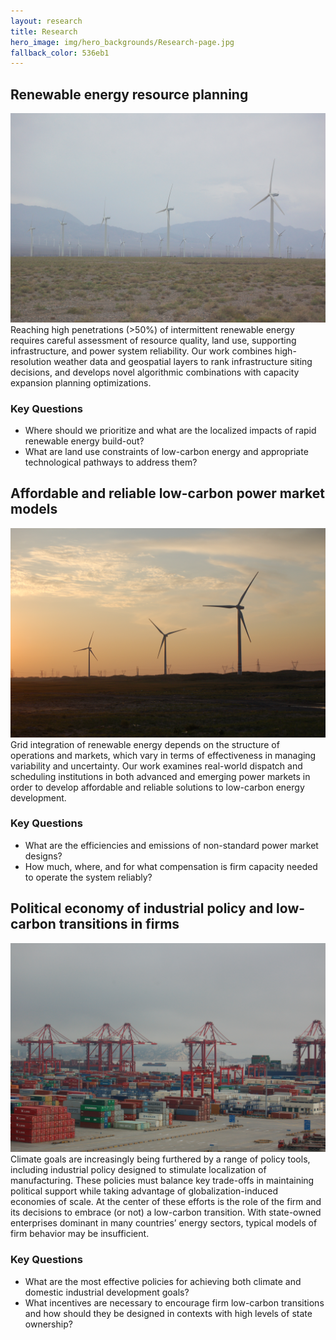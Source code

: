 ```yaml
---
layout: research
title: Research
hero_image: img/hero_backgrounds/Research-page.jpg
fallback_color: 536eb1
---
```


## Renewable energy resource planning

![Windmills](img/possible_hero_photos/wind_bg.jpg)
Reaching high penetrations (>50%) of intermittent renewable energy requires careful assessment of resource quality, land use, supporting infrastructure, and power system reliability. Our work combines high-resolution weather data and geospatial layers to rank infrastructure siting decisions, and develops novel algorithmic combinations with capacity expansion planning optimizations.

### Key Questions
- Where should we prioritize and what are the localized impacts of rapid renewable energy build-out?
- What are land use constraints of low-carbon energy and appropriate technological pathways to address them?


## Affordable and reliable low-carbon power market models

![Windmills](img/possible_hero_photos/DSC_8677.JPG)
Grid integration of renewable energy depends on the structure of operations and markets, which vary in terms of effectiveness in managing variability and uncertainty. Our work examines real-world dispatch and scheduling institutions in both advanced and emerging power markets in order to develop affordable and reliable solutions to low-carbon energy development.

### Key Questions
- What are the efficiencies and emissions of non-standard power market designs?
- How much, where, and for what compensation is firm capacity needed to operate the system reliably?


## Political economy of industrial policy and low-carbon transitions in firms

![Cargo ships](img/possible_hero_photos/DSC_8047.JPG)
Climate goals are increasingly being furthered by a range of policy tools, including industrial policy designed to stimulate localization of manufacturing. These policies must balance key trade-offs in maintaining political support while taking advantage of globalization-induced economies of scale. At the center of these efforts is the role of the firm and its decisions to embrace (or not) a low-carbon transition. With state-owned enterprises dominant in many countries’ energy sectors, typical models of firm behavior may be insufficient.

### Key Questions
- What are the most effective policies for achieving both climate and domestic industrial development goals?
- What incentives are necessary to encourage firm low-carbon transitions and how should they be designed in contexts with high levels of state ownership?

